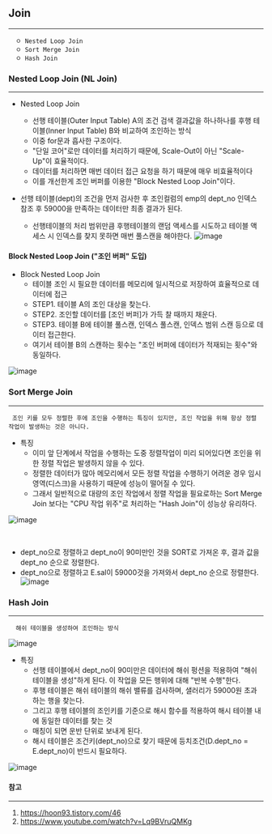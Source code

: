 ## Join
----
```
  ㅇ Nested Loop Join
  ㅇ Sort Merge Join
  ㅇ Hash Join
```

### Nested Loop Join (NL Join)
-----
+ Nested Loop Join
  + 선행 테이블(Outer Input Table) A의 조건 검색 결과값을 하나하나를 후행 테이블(Inner Input Table) B와 비교하여 조인하는 방식
  + 이중 for문과 흡사한 구조이다.
  + "단일 코어"로만 데이터를 처리하기 때문에, Scale-Out이 아닌 "Scale-Up"이 효율적이다.
  + 데이터를 처리하면 매번 데이터 접근 요청을 하기 때문에 매우 비효율적이다
  + 이를 개선한게 조인 버퍼를 이용한 "Block Nested Loop Join"이다.

+ 선행 테이블(dept)의 조건을 먼저 검사한 후 조인컬럼의 emp의 dept_no 인덱스 참조 후 59000을 만족하는 데이터만 최종 결과가 된다.
  + 선행테이블의 처리 범위만큼 후행테이블의 랜덤 액세스를 시도하고 테이블 액세스 시 인덱스를 찾지 못하면 매번 풀스캔을 해야한다.
![image](https://user-images.githubusercontent.com/76584547/127828257-36c56b0b-723d-47f8-a574-8b81500f6d25.png)


#### Block Nested Loop Join ("조인 버퍼" 도입)
 + Block Nested Loop Join
    + 테이블 조인 시 필요한 데이터를 메모리에 일시적으로 저장하여 효율적으로 데이터에 접근
    + STEP1. 테이블 A의 조인 대상을 찾는다.
    + STEP2. 조인할 데이터를 [조인 버퍼]가 가득 찰 때까지 채운다.
    + STEP3. 테이블 B에 테이블 풀스캔, 인덱스 풀스캔, 인덱스 범위 스캔 등으로 데이터 접근한다.
    + 여기서 테이블 B의 스캔하는 횟수는 "조인 버퍼에 데이터가 적재되는 횟수"와 동일하다.

![image](https://user-images.githubusercontent.com/76584547/127860625-31d8ff5d-a909-4ab1-ba32-67118bb9bf95.png)



### Sort Merge Join
-----
```
 조인 키를 모두 정렬한 후에 조인을 수행하는 특징이 있지만, 조인 작업을 위해 항상 정렬 작업이 발생하는 것은 아니다.
```
+ 특징
  + 이미 앞 단계에서 작업을 수행하는 도중 정렬작업이 미리 되어있다면 조인을 위한 정렬 작업은 발생하지 않을 수 있다.
  + 정렬한 데이터가 많아 메모리에서 모든 정렬 작업을 수행하기 어려운 경우 임시 영역(디스크)을 사용하기 때문에 성능이 떨어질 수 있다.
  + 그래서 일반적으로 대량의 조인 작업에서 정렬 작업을 필요로하는 Sort Merge Join 보다는 "CPU 작업 위주"로 처리하는 "Hash Join"이 성능상 유리하다.

![image](https://user-images.githubusercontent.com/76584547/127831609-fb44bbb9-c522-4c93-a842-d33ff18959a7.png)

<br/>

+ dept_no으로 정렬하고 dept_no이 90미만인 것을 SORT로 가져온 후, 결과 값을 dept_no 순으로 정렬한다.
+ dept_no으로 정렬하고 E.sal이 59000것을 가져와서 dept_no 순으로 정렬한다.
![image](https://user-images.githubusercontent.com/76584547/127831658-f31fffb1-0a08-4ec1-8218-2542d681dcdc.png)


### Hash Join
----
```
  해쉬 테이블을 생성하여 조인하는 방식
```
![image](https://user-images.githubusercontent.com/76584547/127835439-28705c82-47f0-4f1d-8476-d693994d0a89.png)

+ 특징
  + 선행 테이블에서 dept_no이 90미만은 데이터에 해쉬 펑션을 적용하여 "해쉬 테이블을 생성"하게 된다. 이 작업을 모든 행위에 대해 "반복 수행"한다.
  + 후행 테이블은 해쉬 테이블의 해쉬 밸류를 검사하며, 샐러리가 59000원 초과하는 행을 찾는다.
  + 그리고 후행 테이블의 조인키를 기준으로 해시 함수를 적용하여 해시 테이블 내에 동일한 데이터를 찾는 것
  + 매칭이 되면 운반 단위로 보내게 된다.
  + 해시 테이블은 조건키(dept_no)으로 찾기 때문에 등치조건(D.dept_no = E.dept_no)이 반드시 필요하다.

![image](https://user-images.githubusercontent.com/76584547/127835798-dd1267fb-a308-4953-a383-3a0eba15b7ea.png)


#### 참고
----
1. https://hoon93.tistory.com/46
2. https://www.youtube.com/watch?v=Lq9BVruQMKg
